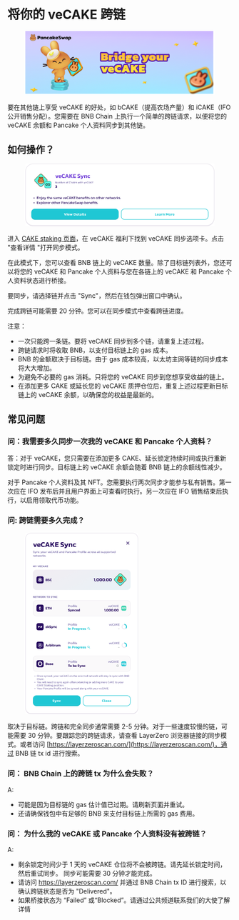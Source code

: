 # 将你的 veCAKE 跨链

<figure><img src="../../.gitbook/assets/image (3).png" alt=""><figcaption></figcaption></figure>

要在其他链上享受 veCAKE 的好处，如 bCAKE（提高农场产量）和 iCAKE（IFO 公开销售分配）。您需要在 BNB Chain 上执行一个简单的跨链请求，以便将您的 veCAKE 余额和 Pancake 个人资料同步到其他链。

## 如何操作？

<figure><img src="../../.gitbook/assets/image (1) (1).png" alt=""><figcaption></figcaption></figure>

进入 [CAKE staking 页面](https://pancakeswap.finance/cake-staking)，在 veCAKE 福利下找到 veCAKE 同步选项卡。点击 "查看详情 "打开同步模式。

在此模式下，您可以查看 BNB 链上的 veCAKE 数量。除了目标链列表外，您还可以将您的 veCAKE 和 Pancake 个人资料与您在各链上的 veCAKE 和 Pancake 个人资料状态进行桥接。

要同步，请选择链并点击 "Sync"，然后在钱包弹出窗口中确认。&#x20;

完成跨链可能需要 20 分钟。您可以在同步模式中查看跨链进度。

注意：

* 一次只能跨一条链。要将 veCAKE 同步到多个链，请重复上述过程。&#x20;
* 跨链请求时将收取 BNB，以支付目标链上的 gas 成本。
* BNB 的金额取决于目标链。由于 gas 成本较高，以太坊主网等链的同步成本将大大增加。&#x20;
* 为避免不必要的 gas 消耗。只将您的 veCAKE 同步到您想享受收益的链上。&#x20;
* 在添加更多 CAKE 或延长您的 veCAKE 质押仓位后，重复上述过程更新目标链上的 veCAKE 余额，以确保您的权益是最新的。

## 常见问题

### 问：我需要多久同步一次我的 veCAKE 和 Pancake 个人资料？&#x20;

答：对于 veCAKE，您只需要在添加更多 CAKE、延长锁定持续时间或执行重新锁定时进行同步。目标链上的 veCAKE 余额会随着 BNB 链上的余额线性减少。&#x20;

对于 Pancake 个人资料及其 NFT。您需要执行两次同步才能参与私有销售。第一次应在 IFO 发布后并且用户界面上可查看时执行。另一次应在 IFO 销售结束后执行，以启用领取代币功能。

### 问: 跨链需要多久完成？

<figure><img src="../../.gitbook/assets/image (3) (1).png" alt="" width="253"><figcaption></figcaption></figure>

取决于目标链。跨链和完全同步通常需要 2-5 分钟。对于一些速度较慢的链，可能需要 30 分钟。要跟踪您的跨链请求，请查看 LayerZero 浏览器链接的同步模式。或者访问 [https://layerzeroscan.com/](https://layerzeroscan.com/)，通过 BNB 链 tx id 进行搜索。

### 问： BNB Chain 上的跨链 tx 为什么会失败？&#x20;

A:&#x20;

* 可能是因为目标链的 gas 估计值已过期。请刷新页面并重试。
* &#x20;还请确保钱包中有足够的 BNB 来支付目标链上所需的  gas 费用。&#x20;

### 问： 为什么我的 veCAKE 或 Pancake 个人资料没有被跨链？&#x20;

A:

* 剩余锁定时间少于 1 天的 veCAKE 仓位将不会被跨链。请先延长锁定时间，然后重试同步。 同步可能需要 30 分钟才能完成。
* 请访问 https://layerzeroscan.com/ 并通过 BNB Chain tx ID 进行搜索，以确认跨链状态是否为 "Delivered"。&#x20;
* 如果桥接状态为 “Failed” 或“Blocked”。请通过公共频道联系我们的大使了解详情
